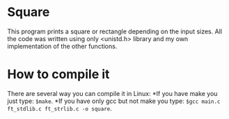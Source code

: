 # Square
This program prints a square or rectangle depending on the input sizes. All the code was written using only <unistd.h> library and my own implementation of the other functions.

# How to compile it
There are several way you can compile it in Linux:
*If you have make you just type: `$make`.
*If you have only gcc but not make you type: `$gcc main.c ft_stdlib.c ft_strlib.c -o square`.
